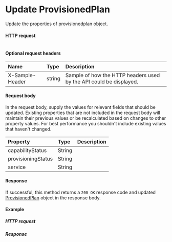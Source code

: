 # Update ProvisionedPlan

Update the properties of provisionedplan object.
#### HTTP request
```http

```

#### Optional request headers
| Name       | Type | Description|
|:-----------|:------|:----------|
| X-Sample-Header  | string  | Sample of how the HTTP headers used by the API could be displayed.|

#### Request body
In the request body, supply the values for relevant fields that should be updated. Existing properties that are not included in the request body will maintain their previous values or be recalculated based on changes to other property values. For best performance you shouldn't include existing values that haven't changed.

| Property	   | Type	|Description|
|:---------------|:--------|:----------|
|capabilityStatus|String||
|provisioningStatus|String||
|service|String||

#### Response
If successful, this method returns a `200 OK` response code and updated [ProvisionedPlan](../resources/provisionedplan.md) object in the response body.
#### Example
##### HTTP request
##### Response
